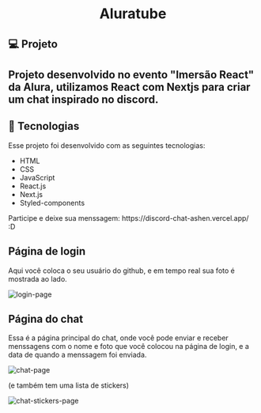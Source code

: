 <h1 align="center">Aluratube</h1>

<h2>💻 Projeto</h2>
<h2>Projeto desenvolvido no evento "Imersão React" da Alura, utilizamos React com Nextjs para criar um chat inspirado no discord.</h2>

<h2>🚀 Tecnologias</h2>
<p>Esse projeto foi desenvolvido com as seguintes tecnologias:</p>

<ul>
  <li>HTML</li>
  <li>CSS</li>
  <li>JavaScript</li>
  <li>React.js</li>
  <li>Next.js</li>
  <li>Styled-components</li>
</ul>

<p>Participe e deixe sua menssagem: https://discord-chat-ashen.vercel.app/ :D</p>

<h2>Página de login</h2>

Aqui você coloca o seu usuário do github, e em tempo real sua foto é mostrada ao lado.

![login-page](https://user-images.githubusercontent.com/97999133/209483351-631e3de3-889c-4d42-b7ff-3bf82e39cccb.png)

<h2>Página do chat</h2>

Essa é a página principal do chat, onde você pode enviar e receber menssagens com o nome e foto que você colocou na página de login, e a data de quando a menssagem foi enviada.

![chat-page](https://user-images.githubusercontent.com/97999133/209483370-53e1e924-ac92-4b0a-b0e5-5b9a70c4ca5b.png)

(e também tem uma lista de stickers)

![chat-stickers-page](https://user-images.githubusercontent.com/97999133/209483384-ef4cbd8e-4a61-422e-8c2c-4a7b9f8944ab.png)
